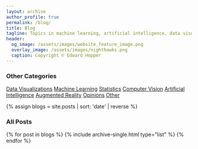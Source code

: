 ```yaml
---
layout: archive
author_profile: true
permalink: /blog/
title: Blog
tagline: Topics in machine learning, artificial intelligence, data visualizations, and general tech trends
header:
  og_image: /assets/images/website_feature_image.png
  overlay_image: /assets/images/nighthawks.png
  caption: Copyright © Edward Hopper
---
```


<div class="grid__wrapper">
  <h3 class="archive__subtitle">Other Categories</h3>
  <a class= "category-button c" href="/categories/data-visualization">Data Visualizations</a>
  <a class= "category-button d" href="/categories/machine-learning">Machine Learning</a>
  <a class= "category-button f" href="/categories/statistics">Statistics</a>
  <a class= "category-button g" href="/categories/computer-vision">Computer Vision</a>
  <a class= "category-button h" href="/categories/artificial-intelligence">Artificial Intelligence</a>
  <a class= "category-button b" href="/categories/augmented-reality">Augmented Reality</a>
  <a class= "category-button a" href="/categories/opinions">Opinions</a>
  <a class= "category-button d" href="/categories/other">Other</a>
</div>

{% assign blogs = site.posts | sort: 'date' | reverse  %}
<div class="grid__wrapper">
  <h3 class="archive__subtitle">All Posts</h3>
  {% for post in blogs %}
    {% include archive-single.html type="list" %}
  {% endfor %}
</div>